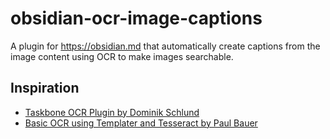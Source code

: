 # obsidian-ocr-image-captions
A plugin for https://obsidian.md that automatically create captions from the image content using OCR to make images searchable.

## Inspiration
 - [Taskbone OCR Plugin by Dominik Schlund](https://github.com/schlundd/obsidian-ocr-plugin)
 - [Basic OCR using Templater and Tesseract by Paul Bauer](https://forum.obsidian.md/t/basic-ocr-in-obsidian/18087/10)
